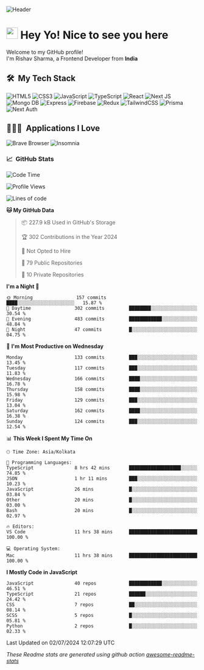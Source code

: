 ![Header](https://github.com/0xrishavsharma/0xrishavsharma/assets/63146727/d1ced55d-0def-4c32-8adf-552853988438)


<h1>
  <img src="https://emojis.slackmojis.com/emojis/images/1531849430/4246/blob-sunglasses.gif?1531849430" width="30"/> 
  Hey Yo! Nice to see you here 
<!--   <img src="https://user-images.githubusercontent.com/18350557/176309783-0785949b-9127-417c-8b55-ab5a4333674e.gif" width="30"/>  -->
</h1> 

<p>Welcome to my GitHub profile! </br> I'm Rishav Sharma, a Frontend Developer from <b>India</b>
<h2> 🛠 &nbsp;My Tech Stack</h3>

  ![HTML5](https://img.shields.io/badge/html5-%23E34F26.svg?style=for-the-badge&logo=html5&logoColor=white)
  ![CSS3](https://img.shields.io/badge/css3-%231572B6.svg?style=for-the-badge&logo=css3&logoColor=white)
  ![JavaScript](https://img.shields.io/badge/javascript-%23323330.svg?style=for-the-badge&logo=javascript&logoColor=%23F7DF1E)
  ![TypeScript](https://img.shields.io/badge/typescript-%23007ACC.svg?style=for-the-badge&logo=typescript&logoColor=white)
  ![React](https://img.shields.io/badge/react-%2320232a.svg?style=for-the-badge&logo=react&logoColor=%2361DAFB)
  ![Next JS](https://img.shields.io/badge/Next-black?style=for-the-badge&logo=next.js&logoColor=white)
  ![Mongo DB](https://img.shields.io/badge/MongoDB-13AA52?style=for-the-badge&logo=next.js&logoColor=white)
  ![Express](https://img.shields.io/badge/Express-1D1F21?style=for-the-badge&logo=express&logoColor=white)
  ![Firebase](https://img.shields.io/badge/Firebase-039BE5?style=for-the-badge&logo=Firebase&logoColor=white)
  ![Redux](https://img.shields.io/badge/redux-%23593d88.svg?style=for-the-badge&logo=redux&logoColor=white)
  ![TailwindCSS](https://img.shields.io/badge/tailwindcss-%2338B2AC.svg?style=for-the-badge&logo=tailwind-css&logoColor=white)
  ![Prisma](https://img.shields.io/badge/Prisma-3982CE?style=for-the-badge&logo=Prisma&logoColor=white)
  ![Next Auth](https://img.shields.io/badge/next--auth-3982CE?style=for-the-badge&logo=auth&logoColor=white)

<h2> 👨🏻‍💻 &nbsp;Applications I Love </h3>

  ![Brave Browser](https://img.shields.io/badge/-Brave_Browser-FB542B?style=for-the-badge&logo=brave&logoColor=white)
  ![Insomnia](https://img.shields.io/badge/-Insomnia-5849BE?style=for-the-badge&logo=insomnia&logoColor=white)


<h3> 📈 &nbsp;GitHub Stats </h3>

<!--START_SECTION:waka-->
![Code Time](http://img.shields.io/badge/Code%20Time-162%20hrs%2036%20mins-blue)

![Profile Views](http://img.shields.io/badge/Profile%20Views-0-blue)

![Lines of code](https://img.shields.io/badge/From%20Hello%20World%20I%27ve%20Written-8.2%20million%20lines%20of%20code-blue)

**🐱 My GitHub Data** 

> 📦 227.9 kB Used in GitHub's Storage 
 > 
> 🏆 302 Contributions in the Year 2024
 > 
> 🚫 Not Opted to Hire
 > 
> 📜 79 Public Repositories 
 > 
> 🔑 10 Private Repositories 
 > 
**I'm a Night 🦉** 

```text
🌞 Morning                157 commits         ████░░░░░░░░░░░░░░░░░░░░░   15.87 % 
🌆 Daytime                302 commits         ████████░░░░░░░░░░░░░░░░░   30.54 % 
🌃 Evening                483 commits         ████████████░░░░░░░░░░░░░   48.84 % 
🌙 Night                  47 commits          █░░░░░░░░░░░░░░░░░░░░░░░░   04.75 % 
```
📅 **I'm Most Productive on Wednesday** 

```text
Monday                   133 commits         ███░░░░░░░░░░░░░░░░░░░░░░   13.45 % 
Tuesday                  117 commits         ███░░░░░░░░░░░░░░░░░░░░░░   11.83 % 
Wednesday                166 commits         ████░░░░░░░░░░░░░░░░░░░░░   16.78 % 
Thursday                 158 commits         ████░░░░░░░░░░░░░░░░░░░░░   15.98 % 
Friday                   129 commits         ███░░░░░░░░░░░░░░░░░░░░░░   13.04 % 
Saturday                 162 commits         ████░░░░░░░░░░░░░░░░░░░░░   16.38 % 
Sunday                   124 commits         ███░░░░░░░░░░░░░░░░░░░░░░   12.54 % 
```


📊 **This Week I Spent My Time On** 

```text
🕑︎ Time Zone: Asia/Kolkata

💬 Programming Languages: 
TypeScript               8 hrs 42 mins       ███████████████████░░░░░░   74.85 % 
JSON                     1 hr 11 mins        ███░░░░░░░░░░░░░░░░░░░░░░   10.23 % 
JavaScript               26 mins             █░░░░░░░░░░░░░░░░░░░░░░░░   03.84 % 
Other                    20 mins             █░░░░░░░░░░░░░░░░░░░░░░░░   03.00 % 
Bash                     20 mins             █░░░░░░░░░░░░░░░░░░░░░░░░   02.97 % 

🔥 Editors: 
VS Code                  11 hrs 38 mins      █████████████████████████   100.00 % 

💻 Operating System: 
Mac                      11 hrs 38 mins      █████████████████████████   100.00 % 
```

**I Mostly Code in JavaScript** 

```text
JavaScript               40 repos            ████████████░░░░░░░░░░░░░   46.51 % 
TypeScript               21 repos            ██████░░░░░░░░░░░░░░░░░░░   24.42 % 
CSS                      7 repos             ██░░░░░░░░░░░░░░░░░░░░░░░   08.14 % 
SCSS                     5 repos             █░░░░░░░░░░░░░░░░░░░░░░░░   05.81 % 
Python                   2 repos             █░░░░░░░░░░░░░░░░░░░░░░░░   02.33 % 
```




 Last Updated on 02/07/2024 12:07:29 UTC
<!--END_SECTION:waka-->
*These Readme stats are generated using github action [awesome-readme-stats](https://github.com/anmol098/waka-readme-stats)*

